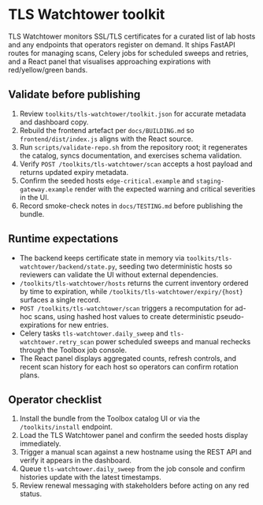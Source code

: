 # TLS Watchtower toolkit

TLS Watchtower monitors SSL/TLS certificates for a curated list of lab hosts and
any endpoints that operators register on demand. It ships FastAPI routes for
managing scans, Celery jobs for scheduled sweeps and retries, and a React panel
that visualises approaching expirations with red/yellow/green bands.

## Validate before publishing

1. Review `toolkits/tls-watchtower/toolkit.json` for accurate metadata and
   dashboard copy.
2. Rebuild the frontend artefact per `docs/BUILDING.md` so
   `frontend/dist/index.js` aligns with the React source.
3. Run `scripts/validate-repo.sh` from the repository root; it regenerates the
   catalog, syncs documentation, and exercises schema validation.
4. Verify `POST /toolkits/tls-watchtower/scan` accepts a host payload and
   returns updated expiry metadata.
5. Confirm the seeded hosts `edge-critical.example` and
   `staging-gateway.example` render with the expected warning and critical
   severities in the UI.
6. Record smoke-check notes in `docs/TESTING.md` before publishing the bundle.

## Runtime expectations

- The backend keeps certificate state in memory via
  `toolkits/tls-watchtower/backend/state.py`, seeding two deterministic hosts so
  reviewers can validate the UI without external dependencies.
- `/toolkits/tls-watchtower/hosts` returns the current inventory ordered by time
  to expiration, while `/toolkits/tls-watchtower/expiry/{host}` surfaces a single
  record.
- `POST /toolkits/tls-watchtower/scan` triggers a recomputation for ad-hoc
  scans, using hashed host values to create deterministic pseudo-expirations for
  new entries.
- Celery tasks `tls-watchtower.daily_sweep` and `tls-watchtower.retry_scan`
  power scheduled sweeps and manual rechecks through the Toolbox job console.
- The React panel displays aggregated counts, refresh controls, and recent scan
  history for each host so operators can confirm rotation plans.

## Operator checklist

1. Install the bundle from the Toolbox catalog UI or via the
   `/toolkits/install` endpoint.
2. Load the TLS Watchtower panel and confirm the seeded hosts display
   immediately.
3. Trigger a manual scan against a new hostname using the REST API and verify it
   appears in the dashboard.
4. Queue `tls-watchtower.daily_sweep` from the job console and confirm histories
   update with the latest timestamps.
5. Review renewal messaging with stakeholders before acting on any red status.
